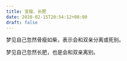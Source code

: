 ```yaml
---
title: 变瘦、长肥
date: 2020-02-15T20:54:12+08:00
draft: false
---
```


梦见自己忽然骨瘦如柴，表示会和双亲分离或死别。


梦见自己忽然长肥，也是会和双亲离别。

